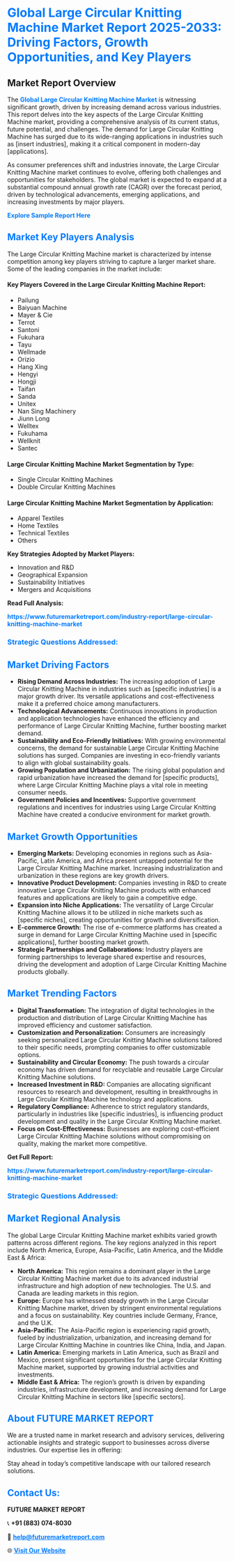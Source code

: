 <h1 style="color: #007BFF;">Global Large Circular Knitting Machine Market Report 2025-2033: Driving Factors, Growth Opportunities, and Key Players</h1>

<section id="overview">
<h2>Market Report Overview</h2>
<p>The <a href="https://www.futuremarketreport.com/industry-report/large-circular-knitting-machine-market" style="color: #007BFF; text-decoration: none;"><strong>Global Large Circular Knitting Machine Market</strong></a> is witnessing significant growth, driven by increasing demand across various industries. This report delves into the key aspects of the Large Circular Knitting Machine market, providing a comprehensive analysis of its current status, future potential, and challenges. The demand for Large Circular Knitting Machine has surged due to its wide-ranging applications in industries such as [insert industries], making it a critical component in modern-day [applications].</p>
<p>As consumer preferences shift and industries innovate, the Large Circular Knitting Machine market continues to evolve, offering both challenges and opportunities for stakeholders. The global market is expected to expand at a substantial compound annual growth rate (CAGR) over the forecast period, driven by technological advancements, emerging applications, and increasing investments by major players.</p>
</section>

<section id="overview">
<p><a href="https://www.futuremarketreport.com/request-sample/reportId=96694" style="color: #007BFF; text-decoration: none;"><strong>Explore Sample Report Here</strong></a></p>
</section>

<section id="key-players">
<h2 style="color: #007BFF;">Market Key Players Analysis</h2>
<p>The Large Circular Knitting Machine market is characterized by intense competition among key players striving to capture a larger market share. Some of the leading companies in the market include:</p>
<h4>Key Players Covered in the Large Circular Knitting Machine Report:</h4>
<ul><li>Pailung</li><li>Baiyuan Machine</li><li>Mayer &amp; Cie</li><li>Terrot</li><li>Santoni</li><li>Fukuhara</li><li>Tayu</li><li>Wellmade</li><li>Orizio</li><li>Hang Xing</li><li>Hengyi</li><li>Hongji</li><li>Taifan</li><li>Sanda</li><li>Unitex</li><li>Nan Sing Machinery</li><li>Jiunn Long</li><li>Welltex</li><li>Fukuhama</li><li>Wellknit</li><li>Santec</li></ul>
<h4>Large Circular Knitting Machine Market Segmentation by Type:</h4>
<ul><li>Single Circular Knitting Machines</li><li>Double Circular Knitting Machines</li></ul>

<h4>Large Circular Knitting Machine Market Segmentation by Application:</h4>
<ul><li>Apparel Textiles</li><li>Home Textiles</li><li>Technical Textiles</li><li>Others</li></ul>
<p><strong>Key Strategies Adopted by Market Players:</strong></p>
<ul>
<li>Innovation and R&D</li>
<li>Geographical Expansion</li>
<li>Sustainability Initiatives</li>
<li>Mergers and Acquisitions</li>
</ul>
</section>

<section>
<p><strong>Read Full Analysis: </strong></p><a href="https://www.futuremarketreport.com/industry-report/large-circular-knitting-machine-market" style="color: #007BFF; text-decoration: none;"><strong>https://www.futuremarketreport.com/industry-report/large-circular-knitting-machine-market</strong></a>
<h3 style="color: #007BFF;">Strategic Questions Addressed:</h3>
</section>

<section id="driving-factors">
<h2 style="color: #007BFF;">Market Driving Factors</h2>
<ul>
<li><strong>Rising Demand Across Industries:</strong> The increasing adoption of Large Circular Knitting Machine in industries such as [specific industries] is a major growth driver. Its versatile applications and cost-effectiveness make it a preferred choice among manufacturers.</li>
<li><strong>Technological Advancements:</strong> Continuous innovations in production and application technologies have enhanced the efficiency and performance of Large Circular Knitting Machine, further boosting market demand.</li>
<li><strong>Sustainability and Eco-Friendly Initiatives:</strong> With growing environmental concerns, the demand for sustainable Large Circular Knitting Machine solutions has surged. Companies are investing in eco-friendly variants to align with global sustainability goals.</li>
<li><strong>Growing Population and Urbanization:</strong> The rising global population and rapid urbanization have increased the demand for [specific products], where Large Circular Knitting Machine plays a vital role in meeting consumer needs.</li>
<li><strong>Government Policies and Incentives:</strong> Supportive government regulations and incentives for industries using Large Circular Knitting Machine have created a conducive environment for market growth.</li>
</ul>
</section>

<section id="growth-opportunities">
<h2 style="color: #007BFF;">Market Growth Opportunities</h2>
<ul>
<li><strong>Emerging Markets:</strong> Developing economies in regions such as Asia-Pacific, Latin America, and Africa present untapped potential for the Large Circular Knitting Machine market. Increasing industrialization and urbanization in these regions are key growth drivers.</li>
<li><strong>Innovative Product Development:</strong> Companies investing in R&D to create innovative Large Circular Knitting Machine products with enhanced features and applications are likely to gain a competitive edge.</li>
<li><strong>Expansion into Niche Applications:</strong> The versatility of Large Circular Knitting Machine allows it to be utilized in niche markets such as [specific niches], creating opportunities for growth and diversification.</li>
<li><strong>E-commerce Growth:</strong> The rise of e-commerce platforms has created a surge in demand for Large Circular Knitting Machine used in [specific applications], further boosting market growth.</li>
<li><strong>Strategic Partnerships and Collaborations:</strong> Industry players are forming partnerships to leverage shared expertise and resources, driving the development and adoption of Large Circular Knitting Machine products globally.</li>
</ul>
</section>

<section id="trending-factors">
<h2 style="color: #007BFF;">Market Trending Factors</h2>
<ul>
<li><strong>Digital Transformation:</strong> The integration of digital technologies in the production and distribution of Large Circular Knitting Machine has improved efficiency and customer satisfaction.</li>
<li><strong>Customization and Personalization:</strong> Consumers are increasingly seeking personalized Large Circular Knitting Machine solutions tailored to their specific needs, prompting companies to offer customizable options.</li>
<li><strong>Sustainability and Circular Economy:</strong> The push towards a circular economy has driven demand for recyclable and reusable Large Circular Knitting Machine solutions.</li>
<li><strong>Increased Investment in R&D:</strong> Companies are allocating significant resources to research and development, resulting in breakthroughs in Large Circular Knitting Machine technology and applications.</li>
<li><strong>Regulatory Compliance:</strong> Adherence to strict regulatory standards, particularly in industries like [specific industries], is influencing product development and quality in the Large Circular Knitting Machine market.</li>
<li><strong>Focus on Cost-Effectiveness:</strong> Businesses are exploring cost-efficient Large Circular Knitting Machine solutions without compromising on quality, making the market more competitive.</li>
</ul>
</section>

<section>
<p><strong>Get Full Report: </strong></p><a href="https://www.futuremarketreport.com/industry-report/large-circular-knitting-machine-market" style="color: #007BFF; text-decoration: none;"><strong>https://www.futuremarketreport.com/industry-report/large-circular-knitting-machine-market</strong></a>
<h3 style="color: #007BFF;">Strategic Questions Addressed:</h3>
</section>


<section id="regional-analysis">
<h2 style="color: #007BFF;">Market Regional Analysis</h2>
<p>The global Large Circular Knitting Machine market exhibits varied growth patterns across different regions. The key regions analyzed in this report include North America, Europe, Asia-Pacific, Latin America, and the Middle East & Africa:</p>
<ul>
<li><strong>North America:</strong> This region remains a dominant player in the Large Circular Knitting Machine market due to its advanced industrial infrastructure and high adoption of new technologies. The U.S. and Canada are leading markets in this region.</li>
<li><strong>Europe:</strong> Europe has witnessed steady growth in the Large Circular Knitting Machine market, driven by stringent environmental regulations and a focus on sustainability. Key countries include Germany, France, and the U.K.</li>
<li><strong>Asia-Pacific:</strong> The Asia-Pacific region is experiencing rapid growth, fueled by industrialization, urbanization, and increasing demand for Large Circular Knitting Machine in countries like China, India, and Japan.</li>
<li><strong>Latin America:</strong> Emerging markets in Latin America, such as Brazil and Mexico, present significant opportunities for the Large Circular Knitting Machine market, supported by growing industrial activities and investments.</li>
<li><strong>Middle East & Africa:</strong> The region’s growth is driven by expanding industries, infrastructure development, and increasing demand for Large Circular Knitting Machine in sectors like [specific sectors].</li>
</ul>
</section>

<footer>
<h2 style="color: #007BFF;">About FUTURE MARKET REPORT</h2>
<p>We are a trusted name in market research and advisory services, delivering actionable insights and strategic support to businesses across diverse industries. Our expertise lies in offering:</p>

<p>Stay ahead in today’s competitive landscape with our tailored research solutions.</p>

<h2 style="color: #007BFF;">Contact Us:</h2>
<p><strong>FUTURE MARKET REPORT</strong></p>
<p>📞 <strong>+91 (883) 074-8030</strong></p>
<p>📧 <strong><a href="mailto:help@futuremarketreport.com" style="color: #007BFF;">help@futuremarketreport.com</a></strong></p>
<p>🌐 <strong><a href="https://www.futuremarketreport.com/" style="color: #007BFF;">Visit Our Website</a></strong></p>
</footer>